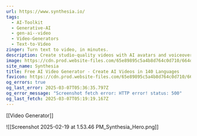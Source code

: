 ```yaml
---
url: https://www.synthesia.io/
tags:
  - AI-Toolkit
  - Generative-AI
  - gen-ai--video
  - Video-Generators
  - Text-to-Video
zinger: Turn text to video, in minutes.
description: Create studio-quality videos with AI avatars and voiceovers in 140+ languages. It’s as easy as making a slide deck.
image: https://cdn.prod.website-files.com/65e89895c5a4b8d764c0d710/664dff84b972812764843b0f_NEW_OG.gif
site_name: Synthesia
title: Free AI Video Generator - Create AI Videos in 140 Languages
favicon: https://cdn.prod.website-files.com/65e89895c5a4b8d764c0d710/664f0f482fa5a4d527d892bc_Favicon-Web-Security%201.png
og_errors: true
og_last_error: 2025-03-07T05:36:35.797Z
og_error_message: "Screenshot fetch error: HTTP error! status: 500"
og_last_fetch: 2025-03-07T05:19:19.167Z
---
```

[[Video Generator]]

![[Screenshot 2025-02-19 at 1.53.46 PM_Synthesia_Hero.png]]
